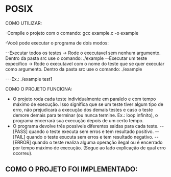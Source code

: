 # POSIX
COMO UTILIZAR:

-Compile o projeto com o comando: gcc example.c -o example

-Você pode executar o programa de dois modos:

--Executar todos os testes -> Rode o executavel sem nenhum argumento. Dentro da pasta src use o comando: ./example
--Executar um teste expecifico -> Rode o executavel com o nome do teste que se quer executar como argumento. Dentro da pasta src use o comando: ./example <Nome do Teste>
  
---Ex.: ./example test1

COMO O PROJETO FUNCIONA:
- O projeto roda cada teste individualmente em paralelo e com tempo máximo de execução. Isso significa que se um teste tiver algum tipo de erro, não prejudicará a execução dos demais testes e caso o teste demore demais para terminar (ou nunca termine. Ex.: loop infinito), o programa encerrará sua execução depois de um certo tempo.
- O programa devolve três possiveis diferentes saidas para cada teste.
--[PASS] quando o teste executa sem erros e tem resultado positivo.
--[FAIL] quando o teste exucuta sem erros e tem resultado negativo.
--[ERROR] quando o teste realiza alguma operação ilegal ou é encerrado por tempo máximo de execução. (Segue ao lado explicação de qual erro ocorreu).

COMO O PROJETO FOI IMPLEMENTADO:
-  
